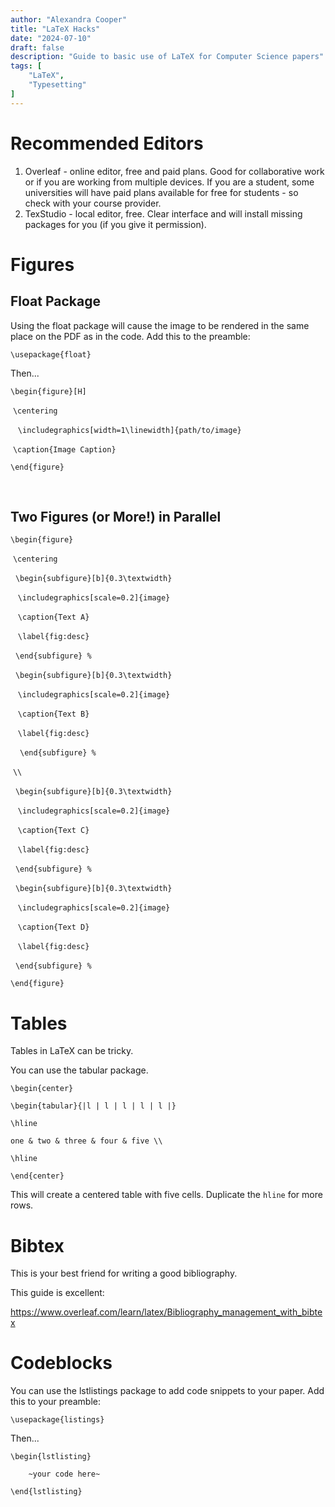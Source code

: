 ```yaml
---
author: "Alexandra Cooper"
title: "LaTeX Hacks"
date: "2024-07-10"
draft: false
description: "Guide to basic use of LaTeX for Computer Science papers"
tags: [
    "LaTeX",
    "Typesetting"
]
---
```


# Recommended Editors

1. Overleaf - online editor, free and paid plans. Good for collaborative work or if you are working from multiple devices. If you are a student, some universities will have paid plans available for free for students - so check with your course provider. 
2. TexStudio - local editor, free. Clear interface and will install missing packages for you (if you give it permission).

# Figures

## Float Package
Using the float package will cause the image to be rendered in the same place on the PDF as in the code. Add this to the preamble:

`\usepackage{float}`

Then...

`\begin{figure}[H]`   

&nbsp;`\centering`   

&nbsp; &nbsp;`\includegraphics[width=1\linewidth]{path/to/image}` 

&nbsp;`\caption{Image Caption}` 

`\end{figure}` 

&nbsp;

## Two Figures (or More!) in Parallel

`\begin{figure}` 

&nbsp;`\centering` 

&nbsp;&nbsp;`\begin{subfigure}[b]{0.3\textwidth}` 

&nbsp;&nbsp;&nbsp;`\includegraphics[scale=0.2]{image}` 

&nbsp;&nbsp;&nbsp;`\caption{Text A}` 

&nbsp;&nbsp;&nbsp;`\label{fig:desc}` 

&nbsp;&nbsp;`\end{subfigure} %` 

&nbsp;&nbsp;`\begin{subfigure}[b]{0.3\textwidth}` 

&nbsp;&nbsp;&nbsp;`\includegraphics[scale=0.2]{image}` 

&nbsp;&nbsp;&nbsp;`\caption{Text B}` 

&nbsp;&nbsp;&nbsp;`\label{fig:desc}` 

&nbsp;&nbsp;` \end{subfigure} %` 

&nbsp;`\\` 

&nbsp;&nbsp;`\begin{subfigure}[b]{0.3\textwidth}` 

&nbsp;&nbsp;&nbsp;`\includegraphics[scale=0.2]{image}` 

&nbsp;&nbsp;&nbsp;`\caption{Text C}` 

&nbsp;&nbsp;&nbsp;`\label{fig:desc}` 

&nbsp;&nbsp;`\end{subfigure} %` 

&nbsp;&nbsp;`\begin{subfigure}[b]{0.3\textwidth}` 

&nbsp;&nbsp;&nbsp;`\includegraphics[scale=0.2]{image}` 

&nbsp;&nbsp;&nbsp;`\caption{Text D}` 

&nbsp;&nbsp;&nbsp;`\label{fig:desc}` 

&nbsp;&nbsp;`\end{subfigure} %` 

`\end{figure}` 


# Tables
Tables in LaTeX can be tricky. 

You can use the tabular package.

`\begin{center}`

`\begin{tabular}{|l | l | l | l | l |}`

`\hline`

`one & two & three & four & five \\`

`\hline`

`\end{center}`

This will create a centered table with five cells. Duplicate the `hline` for more rows.

# Bibtex
This is your best friend for writing a good bibliography.

This guide is excellent:

https://www.overleaf.com/learn/latex/Bibliography_management_with_bibtex


# Codeblocks
You can use the lstlistings package to add code snippets to your paper. Add this to your preamble:

`\usepackage{listings}`

Then...

`\begin{lstlisting}`

`    ~your code here~`

`\end{lstlisting}`
